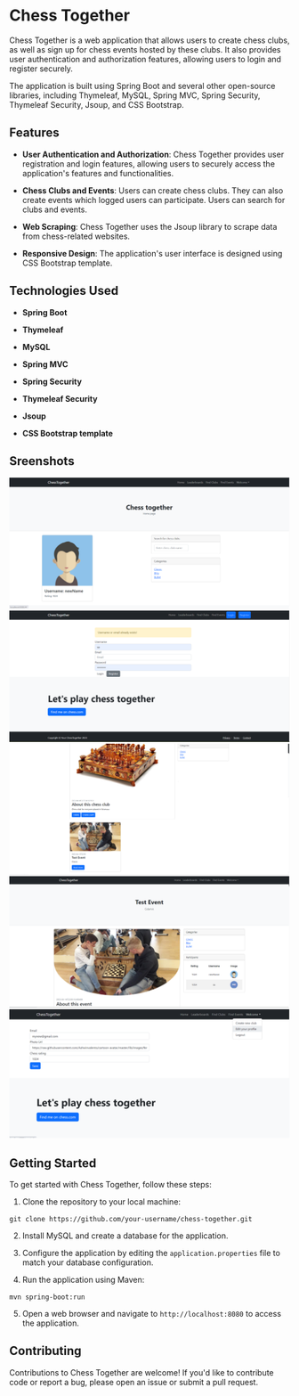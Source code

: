 # Chess Together

Chess Together is a web application that allows users to create chess clubs, as well as sign up for chess events hosted by these clubs. It also provides user authentication and authorization features, allowing users to login and register securely.

The application is built using Spring Boot and several other open-source libraries, including Thymeleaf, MySQL, Spring MVC, Spring Security, Thymeleaf Security, Jsoup, and CSS Bootstrap.

## Features

- **User Authentication and Authorization**: Chess Together provides user registration and login features, allowing users to securely access the application's features and functionalities.

- **Chess Clubs and Events**: Users can create chess clubs. They can also create events which logged users can participate. Users can search for clubs and events.

- **Web Scraping**: Chess Together uses the Jsoup library to scrape data from chess-related websites.

- **Responsive Design**: The application's user interface is designed using CSS Bootstrap template.

## Technologies Used

- **Spring Boot**

- **Thymeleaf**

- **MySQL**

- **Spring MVC**

- **Spring Security**

- **Thymeleaf Security**

- **Jsoup**

- **CSS Bootstrap template**



## Sreenshots
![Alt text](/screens/home.png?raw=true "home")
![Alt text](/screens/registration.png?raw=true "registration")
![Alt text](/screens/club.png?raw=true "Sorting")
![Alt text](/screens/event_details.png?raw=true "event_details")
![Alt text](/screens/edit_profile.png?raw=true "edit_profile")
## Getting Started

To get started with Chess Together, follow these steps:

1. Clone the repository to your local machine:
```
git clone https://github.com/your-username/chess-together.git
```
2. Install MySQL and create a database for the application.

3. Configure the application by editing the `application.properties` file to match your database configuration.

4. Run the application using Maven:
```
mvn spring-boot:run
```
5. Open a web browser and navigate to `http://localhost:8080` to access the application.
## Contributing

Contributions to Chess Together are welcome! If you'd like to contribute code or report a bug, please open an issue or submit a pull request.
